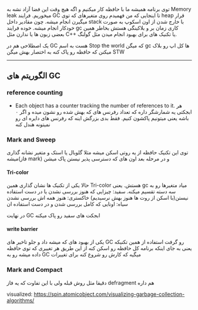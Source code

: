 توی برنامه همیشه ما با حافظه کار میکنیم و اگه هیچ وقت این فضا آزاد نشه به Memory leak میخوریم.
فرایند GC تا اینجایی که من فهمیدم روی متغیرهای که توی heap قرار میگیرن انجام میشه. چون مقادیر داخل stack با خارج شدن از اون اسکوپ به صورت خودکار انجام میشه. خوده فرایند gc کاری زمان بر و بلاکینگی هستش بخاطر همین بعضی زبون ها یا ندارن مثل C++ یا تکنیک های برای بهبود انجام میدن مثل گولنگ.

یک اصطلاحی هم در GC هست به اسم Stop the world که میگن gc ها کل اپ رو بلاک میکنن که حافظه رو پاک کنه به اختصار بهش میگن STW

___

## الگوریتم های  GC
### reference counting
- Each object has a counter tracking the number of references to it.
هر ابجکتی یه شمارشگر داره که تعداد رفرنس های که بهش شده رو نشون میده و اگر ۰ باشه یعنی میتونیم پاکشون کنیم. فقط بدی بزرگش اینه که رفرنس های دایره ای رو نمیتونه هندل کنه

### Mark and Sweep

توی این تکنیک حافظه از یه روتی اسکن میشه مثلا گلوبال یا استک و متغیر نشانه گذاری میشه(فاز mark) و  در مرحله بعد اون های که دسترسی پذیر نیستن پاک میشن

#### Tri-color
حالا یکی از تکنیک ها نشان گذاری همین Tri-color هستش. یعنی gc میاد متغیرها رو به سه دسته تقسیم میکنه.
سفید: چیزایی که هنوز بررسی نشدن یا در دست استفاده نیستن(با اسکن از روت ها هنوز بهش نرسیدیم)
خاکستری: هنوز همه اش بررسی نشدن
سیاه: اونایی که کامل بررسی شدن و در دست استفاده ان

در نهایت GC ابجکت های سفید رو پاک میکنه 

#### write barrier
یکی از بهبود های که میشه داد و جلو تاخیر های GC رو گرفت استفاده از همین تکنیکه یعنی به جای اینکه برنامه کل حافظه رو اسکن کنه از این طریق هر تغییری که توی حافظه داده میشه رو به GC میگیه که کارش رو شروع کنه برای تغییرات



### Mark and Compact
دقیقا مثل روش قبله ولی با این تفاوت که یه فاز defragment هم داره 


visualized: https://spin.atomicobject.com/visualizing-garbage-collection-algorithms/
